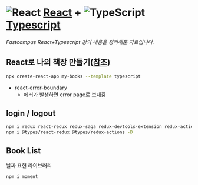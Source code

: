# ![React](https://ko.reactjs.org/favicon.ico) [**React**](https://reactjs.org/ "React 공식 홈페이지") + ![TypeScript](https://upload.wikimedia.org/wikipedia/commons/thumb/4/4c/Typescript_logo_2020.svg/30px-Typescript_logo_2020.svg.png) [**Typescript**](https://www.typescriptlang.org/ "TypeScript 공식 홈페이지")

_Fastcampus React+Typescript 강의 내용을 정리해둔 자료입니다._

## React로 나의 책장 만들기([참조](https://github.com/xid-mark/fc-my-books))

```bash
npx create-react-app my-books --template typescript
```

- react-error-boundary
  - 에러가 발생하면 error page로 보내줌

## login / logout

```bash
npm i redux react-redux redux-saga redux-devtools-extension redux-actions
npm i @types/react-redux @types/redux-actions -D
```

## Book List

날짜 표현 라이브러리

```bash
npm i moment
```
